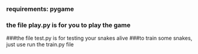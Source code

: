 ### requirements: pygame
### the file play.py is for you to play the game
###the file test.py is for testing your snakes alive
###to train some snakes, just use run the train.py file
